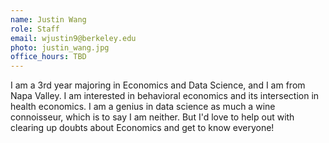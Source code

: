 ```yaml
---
name: Justin Wang
role: Staff
email: wjustin9@berkeley.edu
photo: justin_wang.jpg
office_hours: TBD
---
```


I am a 3rd year majoring in Economics and Data Science, and I am from Napa Valley. I am interested in behavioral economics and its intersection in health economics. I am a genius in data science as much a wine connoisseur, which is to say I am neither. But I'd love to help out with clearing up doubts about Economics and get to know everyone!
